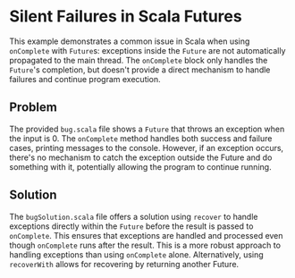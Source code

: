# Silent Failures in Scala Futures
This example demonstrates a common issue in Scala when using `onComplete` with `Future`s: exceptions inside the `Future` are not automatically propagated to the main thread. The `onComplete` block only handles the `Future`'s completion, but doesn't provide a direct mechanism to handle failures and continue program execution.

## Problem
The provided `bug.scala` file shows a `Future` that throws an exception when the input is 0.  The `onComplete` method handles both success and failure cases, printing messages to the console. However, if an exception occurs, there's no mechanism to catch the exception outside the Future and do something with it, potentially allowing the program to continue running.

## Solution
The `bugSolution.scala` file offers a solution using `recover` to handle exceptions directly within the `Future` before the result is passed to `onComplete`. This ensures that exceptions are handled and processed even though `onComplete` runs after the result.  This is a more robust approach to handling exceptions than using `onComplete` alone.  Alternatively, using `recoverWith` allows for recovering by returning another Future.